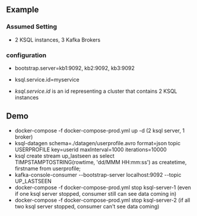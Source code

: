 ## Example

### Assumed Setting
- 2 KSQL instances, 3 Kafka Brokers

### configuration
- bootstrap.server=kb1:9092, kb2:9092, kb3:9092
- ksql.service.id=myservice

- *ksql.service.id* is an id representing a cluster that contains 2 KSQL instances


## Demo
- docker-compose -f docker-compose-prod.yml up -d
(2 ksql server, 1 broker)
- ksql-datagen schema=./datagen/userprofile.avro format=json topic USERPROFILE key=userid maxInterval=1000 iterations=10000
- ksql
create stream up_lastseen as
select TIMPSTAMPTOSTRING(rowtime, 'dd/MMM HH:mm:ss') as createtime, firstname
from userprofile;
- kafka-console-consumer --bootstrap-server localhost:9092 --topic UP_LASTSEEN
- docker-compose -f docker-compose-prod.yml stop ksql-server-1
(even if one ksql server stopped, consumer still can see data coming in)
- docker-compose -f docker-compose-prod.yml stop ksql-server-2
(if all two ksql server stopped, consumer can't see data coming)